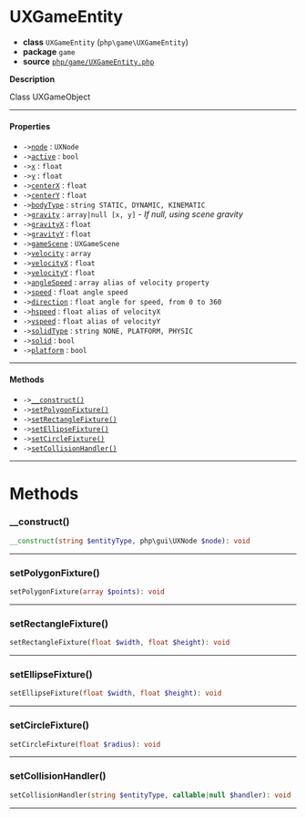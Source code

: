 # UXGameEntity

- **class** `UXGameEntity` (`php\game\UXGameEntity`)
- **package** `game`
- **source** [`php/game/UXGameEntity.php`](./src/main/resources/JPHP-INF/sdk/php/game/UXGameEntity.php)

**Description**

Class UXGameObject

---

#### Properties

- `->`[`node`](#prop-node) : `UXNode`
- `->`[`active`](#prop-active) : `bool`
- `->`[`x`](#prop-x) : `float`
- `->`[`y`](#prop-y) : `float`
- `->`[`centerX`](#prop-centerx) : `float`
- `->`[`centerY`](#prop-centery) : `float`
- `->`[`bodyType`](#prop-bodytype) : `string STATIC, DYNAMIC, KINEMATIC`
- `->`[`gravity`](#prop-gravity) : `array|null [x, y]` - _If null, using scene gravity_
- `->`[`gravityX`](#prop-gravityx) : `float`
- `->`[`gravityY`](#prop-gravityy) : `float`
- `->`[`gameScene`](#prop-gamescene) : `UXGameScene`
- `->`[`velocity`](#prop-velocity) : `array`
- `->`[`velocityX`](#prop-velocityx) : `float`
- `->`[`velocityY`](#prop-velocityy) : `float`
- `->`[`angleSpeed`](#prop-anglespeed) : `array alias of velocity property`
- `->`[`speed`](#prop-speed) : `float angle speed`
- `->`[`direction`](#prop-direction) : `float angle for speed, from 0 to 360`
- `->`[`hspeed`](#prop-hspeed) : `float alias of velocityX`
- `->`[`vspeed`](#prop-vspeed) : `float alias of velocityY`
- `->`[`solidType`](#prop-solidtype) : `string NONE, PLATFORM, PHYSIC`
- `->`[`solid`](#prop-solid) : `bool`
- `->`[`platform`](#prop-platform) : `bool`

---

#### Methods

- `->`[`__construct()`](#method-__construct)
- `->`[`setPolygonFixture()`](#method-setpolygonfixture)
- `->`[`setRectangleFixture()`](#method-setrectanglefixture)
- `->`[`setEllipseFixture()`](#method-setellipsefixture)
- `->`[`setCircleFixture()`](#method-setcirclefixture)
- `->`[`setCollisionHandler()`](#method-setcollisionhandler)

---
# Methods

<a name="method-__construct"></a>

### __construct()
```php
__construct(string $entityType, php\gui\UXNode $node): void
```

---

<a name="method-setpolygonfixture"></a>

### setPolygonFixture()
```php
setPolygonFixture(array $points): void
```

---

<a name="method-setrectanglefixture"></a>

### setRectangleFixture()
```php
setRectangleFixture(float $width, float $height): void
```

---

<a name="method-setellipsefixture"></a>

### setEllipseFixture()
```php
setEllipseFixture(float $width, float $height): void
```

---

<a name="method-setcirclefixture"></a>

### setCircleFixture()
```php
setCircleFixture(float $radius): void
```

---

<a name="method-setcollisionhandler"></a>

### setCollisionHandler()
```php
setCollisionHandler(string $entityType, callable|null $handler): void
```

---
